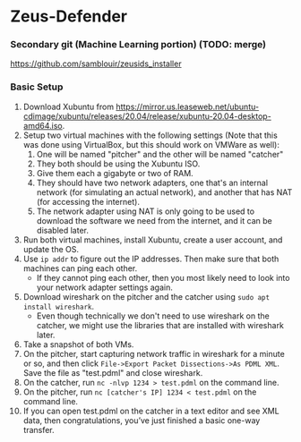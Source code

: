 # Zeus-Defender

### Secondary git (Machine Learning portion) (TODO: merge)
https://github.com/samblouir/zeusids_installer

### Basic Setup
1. Download Xubuntu from https://mirror.us.leaseweb.net/ubuntu-cdimage/xubuntu/releases/20.04/release/xubuntu-20.04-desktop-amd64.iso.
2. Setup two virtual machines with the following settings (Note that this was done using VirtualBox, but this should work on VMWare as well):
    1. One will be named "pitcher" and the other will be named "catcher"
    2. They both should be using the Xubuntu ISO.
    3. Give them each a gigabyte or two of RAM.
    4. They should have two network adapters, one that's an internal network (for simulating an actual network), and another that has NAT (for accessing the internet).
    5. The network adapter using NAT is only going to be used to download the software we need from the internet, and it can be disabled later.
3. Run both virtual machines, install Xubuntu, create a user account, and update the OS.
4. Use `ip addr` to figure out the IP addresses. Then make sure that both machines can ping each other.
    - If they cannot ping each other, then you most likely need to look into your network adapter settings again.
5. Download wireshark on the pitcher and the catcher using `sudo apt install wireshark`.
    - Even though technically we don't need to use wireshark on the catcher, we might use the libraries that are installed with wireshark later.
6. Take a snapshot of both VMs.
7. On the pitcher, start capturing network traffic in wireshark for a minute or so, and then click `File->Export Packet Dissections->As PDML XML`. Save the file as "test.pdml" and close wireshark.
8. On the catcher, run `nc -nlvp 1234 > test.pdml` on the command line.
9. On the pitcher, run `nc [catcher's IP] 1234 < test.pdml` on the command line.
10. If you can open test.pdml on the catcher in a text editor and see XML data, then congratulations, you’ve just finished a basic one-way transfer.
